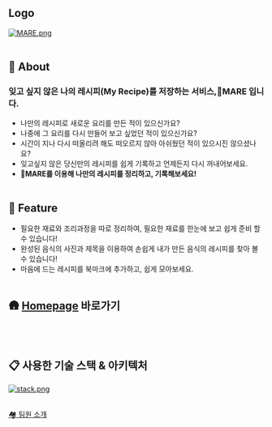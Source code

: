 ## **Logo**

[![MARE.png](https://i.postimg.cc/CKLmnHMN/MARE.png)](https://postimg.cc/YvZ1JFWG)
<br/><br/>


## 🚩 About
### 잊고 싶지 않은 나의 레시피(My Recipe)를 저장하는 서비스,🍴MARE 입니다.

- 나만의 레시피로 새로운 요리를 만든 적이 있으신가요?
- 나중에 그 요리를 다시 만들어 보고 싶었던 적이 있으신가요?
- 시간이 지나 다시 떠올리려 해도 떠오르지 않아 아쉬웠던 적이 있으시진 않으셨나요?
- 잊고싶지 않은 당신만의 레시피를 쉽게 기록하고 언제든지 다시 꺼내어보세요.
- 🍴**MARE를 이용해 나만의 레시피를 정리하고, 기록해보세요!**
<br/><br/>


## 🏁 **Feature**

- 필요한 재료와 조리과정을 따로 정리하여, 필요한 재료를 한눈에 보고 쉽게 준비 할 수 있습니다!
- 완성된 음식의 사진과 제목을 이용하여 손쉽게 내가 만든 음식의 레시피를 찾아 볼 수 있습니다!
- 마음에 드는 레시피를 북마크에 추가하고, 쉽게 모아보세요.
<br/><br/>


## 🛖 **[Homepage](http://mare.kitchen) 바로가기**
<br/><br/>


## 📋 사용한 기술 스택 & 아키텍처
[![stack.png](https://i.postimg.cc/X7sZ7wh3/stack.png)](https://postimg.cc/hf7427c3)
<br/><br/>

[🏘️ 팀원 소개](https://www.notion.so/31b4da05ab0548c7b8c8ad1342051bbc)
